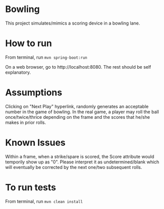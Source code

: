 # Bowling
This project simulates/mimics a scoring device in a bowling lane. 

# How to run
From terminal, run ```mvn spring-boot:run```

On a web browser, go to http://localhost:8080. The rest should be self explanatory. 

# Assumptions

Clicking on "Next Play" hyperlink, randomly generates an acceptable number in the game of bowling. 
In the real game, a player may roll the ball once/twice/thrice depending on the frame and the scores that 
he/she makes in prior rolls.

# Known Issues

Within a frame, when a strike/spare is scored, the Score attribute would temporily show up as "0". 
Please interpret it as undetermined/blank which will eventually be corrected by the next one/two subsequent rolls.   

# To run tests
From terminal, run ```mvn clean install```